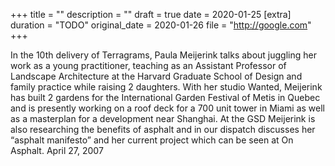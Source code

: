 +++
title = ""
description = ""
draft = true
date = 2020-01-25
[extra]
duration = "TODO"
original_date = 2020-01-26
file = "http://google.com"
+++

In the 10th delivery of Terragrams, Paula Meijerink talks about juggling her work as a young practitioner, teaching as an Assistant Professor of Landscape Architecture at the Harvard Graduate School of Design and family practice while raising 2 daughters. With her studio Wanted, Meijerink has built 2 gardens for the International Garden Festival of Metis in Quebec and is presently working on a roof deck for a 700 unit tower in Miami as well as a masterplan for a development near Shanghai. At the GSD Meijerink is also researching the benefits of asphalt and in our dispatch discusses her “asphalt manifesto” and her current project which can be seen at On Asphalt. April 27, 2007
